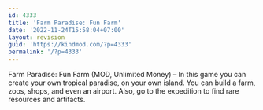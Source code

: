 ```yaml
---
id: 4333
title: 'Farm Paradise: Fun Farm'
date: '2022-11-24T15:58:04+07:00'
layout: revision
guid: 'https://kindmod.com/?p=4333'
permalink: '/?p=4333'
---
```


Farm Paradise: Fun Farm (MOD, Unlimited Money) – In this game you can create your own tropical paradise, on your own island. You can build a farm, zoos, shops, and even an airport. Also, go to the expedition to find rare resources and artifacts.